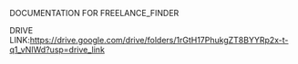 DOCUMENTATION FOR FREELANCE_FINDER

DRIVE LINK:https://drive.google.com/drive/folders/1rGtH17PhukgZT8BYYRp2x-t-q1_vNIWd?usp=drive_link
